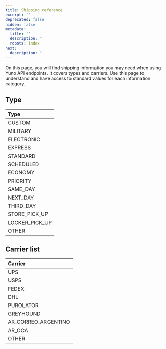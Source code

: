 ```yaml
---
title: Shipping reference
excerpt: ''
deprecated: false
hidden: false
metadata:
  title: ''
  description: ''
  robots: index
next:
  description: ''
---
```

On this page, you will find shipping information you may need when using Yuno API endpoints. It covers types and carriers. Use this page to understand and have access to standard values for each information category.

## Type

| Type           |
| :------------- |
| CUSTOM         |
| MILITARY       |
| ELECTRONIC     |
| EXPRESS        |
| STANDARD       |
| SCHEDULED      |
| ECONOMY        |
| PRIORITY       |
| SAME_DAY       |
| NEXT_DAY       |
| THIRD_DAY      |
| STORE_PICK_UP  |
| LOCKER_PICK_UP |
| OTHER          |

## Carrier list

| Carrier             |
| :------------------ |
| UPS                 |
| USPS                |
| FEDEX               |
| DHL                 |
| PUROLATOR           |
| GREYHOUND           |
| AR_CORREO_ARGENTINO |
| AR_OCA              |
| OTHER               |